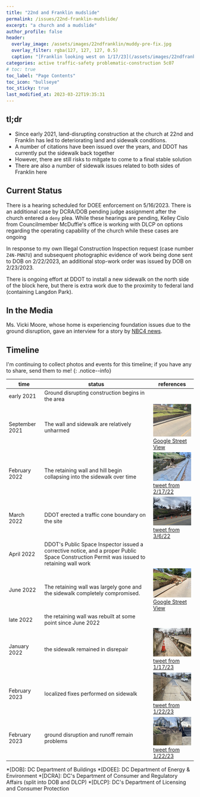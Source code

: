 ```yaml
---
title: "22nd and Franklin mudslide"
permalink: /issues/22nd-franklin-mudslide/
excerpt: "a church and a mudslide"
author_profile: false
header:
  overlay_image: /assets/images/22ndfranklin/muddy-pre-fix.jpg
  overlay_filter: rgba(127, 127, 127, 0.5)
  caption: "[Franklin looking west on 1/17/23](/assets/images/22ndfranklin/muddy-pre-fix.jpg)"
categories: active traffic-safety problematic-construction 5c07
# toc: true
toc_label: "Page Contents"
toc_icon: "bullseye"
toc_sticky: true
last_modified_at: 2023-03-22T19:35:31
---
```

<meta name="format-detection" content="telephone=no"/>
<div id="development-map" class="map-container"></div>

## tl;dr
- Since early 2021, land-disrupting construction at the church at 22nd and Franklin has led to deteriorating land and sidewalk conditions.
- A number of citations have been issued over the years, and DDOT has currently put the sidewalk back together
- However, there are still risks to mitgate to come to a final stable solution
- There are also a number of sidewalk issues related to both sides of Franklin here

## Current Status
There is a hearing scheduled for DOEE enforcement on 5/16/2023. There is an additional case by DCRA/DOB pending judge assignment after the church entered a `deny` plea. While these hearings are pending, Kelley Cislo from Councilmember McDuffie's office is working with DLCP on options regarding the operating capability of the church while these cases are ongoing

In response to my own Illegal Construction Inspection request (case number `Z4N-PNN7U`) and subsequent photographic evidence of work being done sent to DOB on 2/22/2023, an additional stop-work order was issued by DOB on 2/23/2023.

There is ongoing effort at DDOT to install a new sidewalk on the north side of the block here, but there is extra work due to the proximity to federal land (containing Langdon Park).

## In the Media
Ms. Vicki Moore, whose home is experiencing foundation issues due to the ground disruption, gave an interview for a story by [NBC4 news](https://www.nbcwashington.com/news/local/its-a-mess-mudslide-next-door-threatens-dc-residents-home/3163475/).

## Timeline

I'm continuing to collect photos and events for this timeline; if you have any to share, send them to me!
{: .notice--info}

|time|status|references|
|---|---|---|
|early 2021|Ground disrupting construction begins in the area||
|September 2021|The wall and sidewalk are relatively unharmed|<img src="/assets/images/22ndfranklin/9-2021-streetview.jpg" width="200px"/><br/>[Google Street View](https://www.google.com/maps/@38.9256014,-76.9738305,3a,75y,220.21h,73.93t/data=!3m7!1e1!3m5!1s71kO-PcThuo8O4HCxxM2VA!2e0!5s20210901T000000!7i16384!8i8192)|
|February 2022|The retaining wall and hill begin collapsing into the sidewalk over time|<img src="/assets/images/22ndfranklin/2-2022-aarondenutweet.jpg" width="200px"/><br/>[tweet from 2/17/22](https://twitter.com/AaronDeNu/status/1494443842552184833)|
|March 2022|DDOT erected a traffic cone boundary on the site|<img src="/assets/images/22ndfranklin/3-2022-aarondenutweet.jpg" width="200px"/><br/>[tweet from 3/6/22](https://twitter.com/AaronDeNu/status/1500606095097798659)|
|April 2022|DDOT's Public Space Inspector issued a corrective notice, and a proper Public Space Construction Permit was issued to retaining wall work||
|June 2022|The retaining wall was largely gone and the sidewalk completely compromised.|<img src="/assets/images/22ndfranklin/6-2022-streetview.jpg" width="200px"/><br/>[Google Street View](https://www.google.com/maps/@38.9255702,-76.9738167,3a,75y,220.21h,73.93t/data=!3m7!1e1!3m5!1sZFHZmVhsBqAj-FO7-9U2NA!2e0!5s20220601T000000!7i16384!8i8192)|
|late 2022|the retaining wall was rebuilt at some point since June 2022||
|January 2022|the sidewalk remained in disrepair|<img src="/assets/images/22ndfranklin/1-2023-vjtweet.jpg" width="200px"/><br/>[tweet from 1/17/23](https://twitter.com/VJKapur/status/1615456860752203776)|
|February 2023|localized fixes performed on sidewalk|<img src="/assets/images/22ndfranklin/2-2023-vjtweet.jpg" width="200px"/><br/>[tweet from 1/22/23](https://twitter.com/VJKapur/status/1615456860752203776)|
|February 2023|ground disruption and runoff remain problems|<img src="/assets/images/22ndfranklin/2-2023-vjtweet-2.jpg" width="200px"/><br/>[tweet from 1/22/23](https://twitter.com/VJKapur/status/1628513850839470081)|


*[DOB]: DC Department of Buildings
*[DOEE]: DC Department of Energy & Environment
*[DCRA]: DC's Department of Consumer and Regulatory Affairs (split into DOB and DLCP)
*[DLCP]: DC's Department of Licensing and Consumer Protection

<script>
var map = L.map('development-map',  {
      zoomSnap: 0.25
  }).setView([38.925584375788354, -76.97315317893013], 18.5);
  L.tileLayer('https://{s}.tile.openstreetmap.org/{z}/{x}/{y}.png', {
      maxZoom: 19,
      attribution: '© OpenStreetMap'
  }).addTo(map);

  var polygon = L.polygon([[38.92536043535926, -76.97404377155027], [38.92552288934426, -76.97403955297732], [38.92552288934426, -76.97368519284896], [38.92535387155406, -76.97368941142193], [38.92536043535926, -76.97404377155027]], {color: 'red'}).addTo(map);

  //var polygon = L.polygon([[38.92566784207662, -76.97415096071829], [38.92566992873257, -76.97225463887897], [38.92563028225906, -76.97225732108807], [38.92563028225906, -76.9741214564181], [38.92566784207662, -76.97415096071829]], {color: 'orange'}).addTo(map);

  //var polygon = L.polygon([[38.92552594932813, -76.97368693854261], [38.92545291618519, -76.97368962075173], [38.925446656198, -76.97225463887897], [38.92552803598826, -76.97231364747933], [38.92552594932813, -76.97368693854261]], {color: 'yellow'}).addTo(map);
</script>
